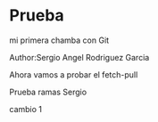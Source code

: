 # Prueba
mi primera chamba con Git

Author:Sergio Angel Rodriguez Garcia

Ahora vamos a probar el fetch-pull

Prueba ramas Sergio

cambio 1

